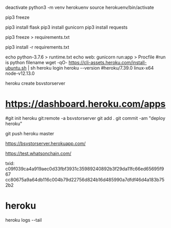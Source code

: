 

deactivate
python3 -m venv herokuenv
source herokuenv/bin/activate

pip3 freeze

pip3 install flask
pip3 install gunicorn
pip3 install requests

pip3 freeze > requirements.txt

pip3 install -r requirements.txt


echo python-3.7.6 > runtime.txt
echo web: gunicorn run:app > Procfile  #run is python filename
wget -qO- https://cli-assets.heroku.com/install-ubuntu.sh | sh
heroku login
heroku --version
#heroku/7.39.0 linux-x64 node-v12.13.0

heroku create bsvstorserver
# https://dashboard.heroku.com/apps

#git init
heroku git:remote -a bsvstorserver
git add .
git commit -am "deploy heroku"

git push heroku master

https://bsvstorserver.herokuapp.com/

https://test.whatsonchain.com/

txid:
c09f039ca4a919aec0d33fbf3931c35989240892b3f29da11fc66ed65695f967
cc80675a9a64db116c004b79d22756d824b16d485990a7dfdf46d4a183b752b2


# heroku

heroku logs --tail